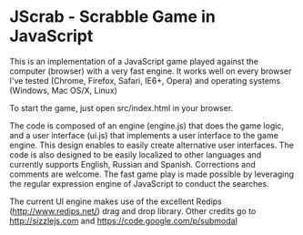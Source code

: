 JScrab - Scrabble Game in JavaScript
====================================

This is an implementation of a JavaScript game played against the computer (browser) with a very fast engine. It works well on every browser I've tested (Chrome, Firefox, Safari, IE6+, Opera) and operating systems (Windows, Mac OS/X, Linux)

To start the game, just open src/index.html in your browser.

The code is composed of an engine (engine.js) that does the game logic, and a user interface (ui.js) that implements a user interface to the game engine. This design enables to easily create alternative user interfaces. The code is also designed to be easily localized to other languages and currently supports English, Russian and Spanish. Corrections and comments are welcome. The fast game play is made possible by leveraging the regular expression engine of JavaScript to conduct the searches.

The current UI engine makes use of the excellent Redips (http://www.redips.net/) drag and drop library.
Other credits go to http://sizzlejs.com and https://code.google.com/p/submodal


